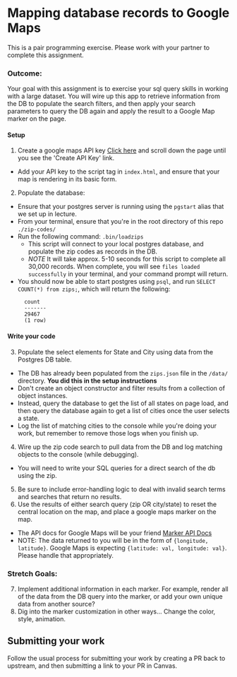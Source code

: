 # Mapping database records to Google Maps
This is a pair programming exercise. Please work with your partner to complete this assignment.

### Outcome:
Your goal with this assignment is to exercise your sql query skills in working with a large dataset. You will wire up this app to retrieve information from the DB to populate the search filters, and then apply your search parameters to query the DB again and apply the result to a Google Map marker on the page.

#### Setup
1. Create a google maps API key [Click here](https://developers.google.com/maps/documentation/javascript/) and scroll down the page until you see the 'Create API Key' link.
  - Add your API key to the script tag in `index.html`, and ensure that your map is rendering in its basic form.
2. Populate the database:
  - Ensure that your postgres server is running using the `pgstart` alias that we set up in lecture.
  - From your terminal, ensure that you're in the root directory of this repo `./zip-codes/`
  - Run the following command: `.bin/loadzips`
    - This script will connect to your local postgres database, and populate the zip codes as records in the DB.
    - *NOTE* It will take approx. 5-10 seconds for this script to complete all 30,000 records. When complete, you will see `files loaded successfully` in your terminal, and your command prompt will return.
  - You should now be able to start postgres using `psql`, and run `SELECT COUNT(*) from zips;`, which will return the following:
    ```shell
      count
      -------
      29467
      (1 row)
    ```

#### Write your code
3. Populate the select elements for State and City using data from the Postgres DB table.
  - The DB has already been populated from the `zips.json` file in the `/data/` directory. **You did this in the setup instructions**
  - Don't create an object constructor and filter results from a collection of object instances.
  - Instead, query the database to get the list of all states on page load, and then query the database again to get a list of cities once the user selects a state.
  - Log the list of matching cities to the console while you're doing your work, but remember to remove those logs when you finish up.
4. Wire up the zip code search to pull data from the DB and log matching objects to the console (while debugging).
  - You will need to write your SQL queries for a direct search of the db using the zip.
5. Be sure to include error-handling logic to deal with invalid search terms and searches that return no results.
6. Use the results of either search query (zip OR city/state) to reset the central location on the map, and place a google maps marker on the map.
  - The API docs for Google Maps will be your friend [Marker API Docs](https://developers.google.com/maps/documentation/javascript/markers#add)
  - NOTE: The data returned to you will be in the form of `{longitude, latitude}`. Google Maps is expecting `{latitude: val, longitude: val}`. Please handle that appropriately.

### Stretch Goals:
7. Implement additional information in each marker. For example, render all of the data from the DB query into the marker, or add your own unique data from another source?
8. Dig into the marker customization in other ways... Change the color, style, animation.


## Submitting your work

Follow the usual process for submitting your work by creating a PR back to upstream, and then submitting a link to your PR in Canvas.
